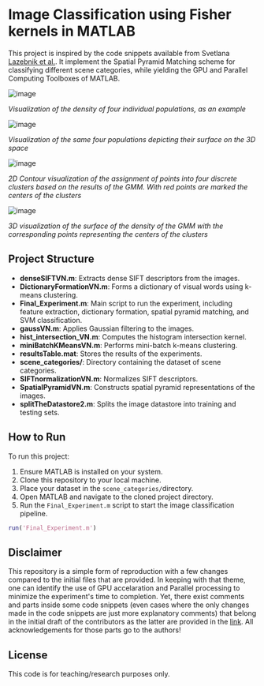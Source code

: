 # Image Classification using Fisher kernels in MATLAB

This project is inspired by the code snippets available from Svetlana [Lazebnik et al.](https://slazebni.cs.illinois.edu/). It implement the Spatial Pyramid Matching scheme for classifying different scene categories, while yielding the GPU and Parallel Computing Toolboxes of MATLAB. 


![image](https://github.com/user-attachments/assets/5ce330c4-4a0d-4c9f-8a33-2f6086c43d05)


*Visualization of the density of four individual populations, as an example*

![image](https://github.com/user-attachments/assets/34a3b450-2d78-4665-86f6-7a1d39a606e4)


*Visualization of the same four populations depicting their surface on the 3D space*


![image](https://github.com/user-attachments/assets/5383ee13-96a4-42e1-be03-4132c5994e69)

*2D Contour visualization of the assignment of points into four discrete clusters based on the results of the GMM. With red points are marked the centers of the clusters*

![image](https://github.com/user-attachments/assets/01552bbb-a7ef-469f-aad2-3dbd5aca4c08)

*3D visualization of the surface of the density of the GMM with the corresponding points representing the centers of the clusters*


## Project Structure

- **denseSIFTVN.m**: Extracts dense SIFT descriptors from the images.
- **DictionaryFormationVN.m**: Forms a dictionary of visual words using k-means clustering.
- **Final_Experiment.m**: Main script to run the experiment, including feature extraction, dictionary formation, spatial pyramid matching, and SVM classification.
- **gaussVN.m**: Applies Gaussian filtering to the images.
- **hist_intersection_VN.m**: Computes the histogram intersection kernel.
- **miniBatchKMeansVN.m**: Performs mini-batch k-means clustering.
- **resultsTable.mat**: Stores the results of the experiments.
- **scene_categories/**: Directory containing the dataset of scene categories.
- **SIFTnormalizationVN.m**: Normalizes SIFT descriptors.
- **SpatialPyramidVN.m**: Constructs spatial pyramid representations of the images.
- **splitTheDatastore2.m**: Splits the image datastore into training and testing sets.

## How to Run

To run this project:
1. Ensure MATLAB is installed on your system.
2. Clone this repository to your local machine.
3. Place your dataset in the `scene_categories/`directory.
4. Open MATLAB and navigate to the cloned project directory.
5. Run the `Final_Experiment.m` script to start the image classification pipeline.

```matlab
run('Final_Experiment.m')
```

## Disclaimer

This repository is a simple form of reproduction with a few changes compared to the initial files that are provided.  In keeping with that theme, one can identify the use of GPU accelaration and Parallel processing to minimize the experiment's time to completion. Yet, there exist comments and parts inside some code snippets (even cases where the only changes made in the code snippets are just more explanatory comments) that belong in the initial draft of the contributors as the latter are provided in the [link](https://slazebni.cs.illinois.edu/). All acknowledgements for those parts go to the authors!

## License

This code is for teaching/research purposes only.
